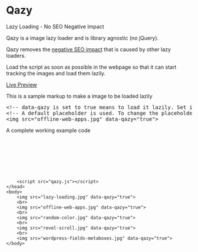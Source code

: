 Qazy
====

Lazy Loading - No SEO Negative Impact

Qazy is a image lazy loader and is library agnostic (no jQuery).

Qazy removes the <a href="http://qnimate.com/lazy-loading-images-and-its-seo-impact/">negative SEO impact</a> that is caused by other lazy loaders.

Load the script as soon as possible in the webpage so that it can start tracking the images and load them lazily.

<a href="http://labs.qnimate.com/qazy-lazy-loading/">Live Preview</a>

This is a sample markup to make a image to be loaded lazily
<pre>
&lt;!-- data-qazy is set to true means to load it lazily. Set it to false if you don't want to load it lazily. --&gt;
&lt;!-- A default placeholder is used. To change the placeholder, assign the variable &quot;qazy_image&quot; with the placeholder image url before the script is loaded. --&gt;
&lt;img src=&quot;offline-web-apps.jpg&quot; data-qazy=&quot;true&quot;&gt;
</pre>

A complete working example code
<pre>
<!doctype html>
<html>
    <head>
        <title>Qazy</title>
        <script> var qazy_image = "http://qnimate.com/blank.gif";  </script>
        <script src="qazy.js"></script>
    </head>
    <body>
        <img src="lazy-loading.jpg" data-qazy="true">
        <br>
        <img src="offline-web-apps.jpg" data-qazy="true">
        <br>
        <img src="random-color.jpg" data-qazy="true">
        <br>
        <img src="revel-scroll.jpg" data-qazy="true">
        <br>
        <img src="wordpress-fields-metaboxes.jpg" data-qazy="true">
    </body>
</html>
</code>
